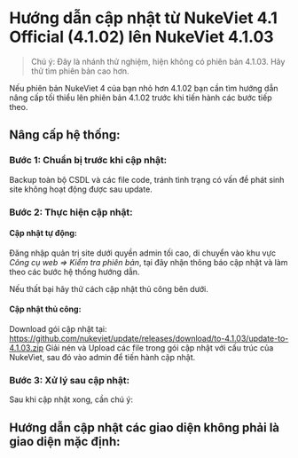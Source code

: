 # Hướng dẫn cập nhật từ NukeViet 4.1 Official (4.1.02) lên NukeViet 4.1.03

> Chú ý: Đây là nhánh thử nghiệm, hiện không có phiên bản 4.1.03. Hãy thử tìm phiên bản cao hơn.

Nếu phiên bản NukeViet 4 của bạn nhỏ hơn 4.1.02 bạn cần tìm hướng dẫn nâng cấp tối thiểu lên phiên bản 4.1.02 trước khi tiến hành các bước tiếp theo.

## Nâng cấp hệ thống:

### Bước 1: Chuẩn bị trước khi cập nhật:

Backup toàn bộ CSDL và các file code, tránh tình trạng có vấn đề phát sinh site không hoạt động được sau update.

### Bước 2: Thực hiện cập nhật:

#### Cập nhật tự động:

Đăng nhập quản trị site dưới quyền admin tối cao, di chuyển vào khu vực *Công cụ web => Kiểm tra phiên bản*, tại đây nhận thông báo cập nhật và làm theo các bước hệ thống hướng dẫn.

Nếu thất bại hãy thử cách cập nhật thủ công bên dưới.

#### Cập nhật thủ công:

Download gói cập nhật tại: https://github.com/nukeviet/update/releases/download/to-4.1.03/update-to-4.1.03.zip
Giải nén và Upload các file trong gói cập nhật với cấu trúc của NukeViet, sau đó vào admin để tiến hành cập nhật.

### Bước 3: Xử lý sau cập nhật:

Sau khi cập nhật xong, cần chú ý:

## Hướng dẫn cập nhật các giao diện không phải là giao diện mặc định:


